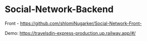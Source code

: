 ﻿# Social-Network-Backend

Front - https://github.com/shlomiNugarker/Social-Network-Front-

Demo: https://travelsdin-express-production.up.railway.app/#/
